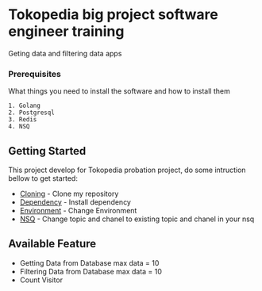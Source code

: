 # Tokopedia big project software engineer training

Geting data and filtering data apps
### Prerequisites

What things you need to install the software and how to install them

```
1. Golang
2. Postgresql
3. Redis
4. NSQ
```
## Getting Started

This project develop for Tokopedia probation project, do some intruction bellow to get started:
* [Cloning](https://github.com/asepnur/iskandar) - Clone my repository
* [Dependency](https://golang.org/cmd/go/) - Install dependency
* [Environment](https://github.com/asepnur/iskandar/tree/master/files/etc) - Change Environment
* [NSQ](https://github.com/asepnur/iskandar/blob/master/app.go) - Change topic and chanel to existing topic and chanel in your nsq


## Available Feature
* Getting Data from Database max data = 10
* Filtering Data from Database max data = 10
* Count Visitor

